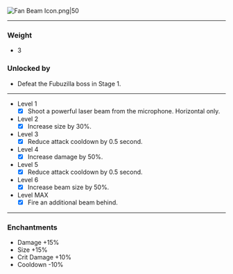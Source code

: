 ![Fan Beam Icon.png|50](https://holocure.wiki.gg/images/1/17/Fan_Beam_Icon.png)

---
### Weight
- 3
### Unlocked by
- Defeat the Fubuzilla boss in Stage 1.
---
- Level 1
	- [x] Shoot a powerful laser beam from the microphone. Horizontal only.
- Level 2
	- [x] Increase size by 30%.
- Level 3
	- [x] Reduce attack cooldown by 0.5 second.
- Level 4
	- [x] Increase damage by 50%.
- Level 5
	- [x] Reduce attack cooldown by 0.5 second.
- Level 6
	- [x] Increase beam size by 50%.
- Level MAX
	- [x] Fire an additional beam behind.
---
### Enchantments
- Damage +15%
- Size +15%
- Crit Damage +10%
- Cooldown -10%